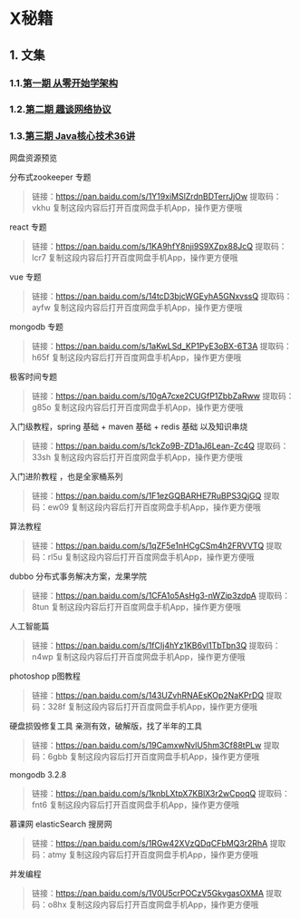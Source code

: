 # X秘籍
## 1. 文集
### 1.1.[第一期 从零开始学架构](https://gitee.com/x__secret/framework)
### 1.2.[第二期 趣谈网络协议](https://gitee.com/x__secret/network_protocol)
### 1.3.[第三期 Java核心技术36讲](https://gitee.com/x__secret/java_core)





网盘资源预览

分布式zookeeper 专题

> 链接：https://pan.baidu.com/s/1Y19xiMSlZrdnBDTerrJjOw 
提取码：vkhu 
复制这段内容后打开百度网盘手机App，操作更方便哦


react 专题

> 链接：https://pan.baidu.com/s/1KA9hfY8nji9S9XZpx88JcQ 
提取码：lcr7 
复制这段内容后打开百度网盘手机App，操作更方便哦


vue 专题

> 链接：https://pan.baidu.com/s/14tcD3bjcWGEyhA5GNxvssQ 
提取码：ayfw 
复制这段内容后打开百度网盘手机App，操作更方便哦


mongodb 专题

> 链接：https://pan.baidu.com/s/1aKwLSd_KP1PyE3oBX-6T3A 
提取码：h65f 
复制这段内容后打开百度网盘手机App，操作更方便哦

极客时间专题

> 链接：https://pan.baidu.com/s/10gA7cxe2CUGfP1ZbbZaRww 
提取码：g85o 
复制这段内容后打开百度网盘手机App，操作更方便哦


入门级教程，spring 基础 + maven 基础 + redis 基础 以及知识串烧

> 链接：https://pan.baidu.com/s/1ckZo9B-ZD1aJ6Lean-Zc4Q 
提取码：33sh 
复制这段内容后打开百度网盘手机App，操作更方便哦

入门进阶教程 ，也是全家桶系列


> 链接：https://pan.baidu.com/s/1F1ezGQBARHE7RuBPS3QjGQ 
提取码：ew09 
复制这段内容后打开百度网盘手机App，操作更方便哦

算法教程

> 链接：https://pan.baidu.com/s/1qZF5e1nHCgCSm4h2FRVVTQ 
提取码：rl5u 
复制这段内容后打开百度网盘手机App，操作更方便哦

dubbo 分布式事务解决方案，龙果学院

> 链接：https://pan.baidu.com/s/1CFA1o5AsHg3-nWZip3zdpA 
提取码：8tun 
复制这段内容后打开百度网盘手机App，操作更方便哦

人工智能篇

> 链接：https://pan.baidu.com/s/1fCIj4hYz1KB6vl1TbTbn3Q 
提取码：n4wp 
复制这段内容后打开百度网盘手机App，操作更方便哦

photoshop p图教程

> 链接：https://pan.baidu.com/s/143UZvhRNAEsKOp2NaKPrDQ 
提取码：328f 
复制这段内容后打开百度网盘手机App，操作更方便哦


硬盘损毁修复工具  亲测有效，破解版，找了半年的工具

> 链接：https://pan.baidu.com/s/19CamxwNvlU5hm3Cf88tPLw 
提取码：6gbb 
复制这段内容后打开百度网盘手机App，操作更方便哦




mongodb 3.2.8

> 链接：https://pan.baidu.com/s/1knbLXtpX7KBlX3r2wCpoqQ 
提取码：fnt6 
复制这段内容后打开百度网盘手机App，操作更方便哦


慕课网 elasticSearch 搜房网

> 链接：https://pan.baidu.com/s/1RGw42XVzQDqCFbMQ3r2RhA 
提取码：atmy 
复制这段内容后打开百度网盘手机App，操作更方便哦

并发编程

> 链接：https://pan.baidu.com/s/1V0U5crPOCzV5GkvgasOXMA 
提取码：o8hx 
复制这段内容后打开百度网盘手机App，操作更方便哦

